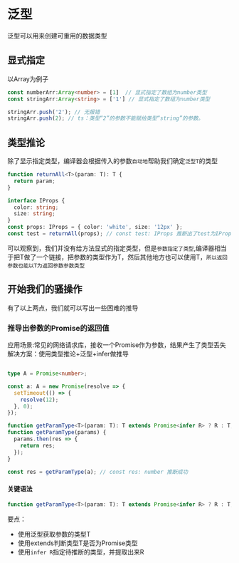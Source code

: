 # 泛型
泛型可以用来创建可重用的数据类型
## 显式指定
以Array为例子
```ts
const numberArr:Array<number> = [1]  // 显式指定了数组为number类型
const stringArr:Array<string> = ['1'] // 显式指定了数组为number类型

stringArr.push('2'); // 无报错
stringArr.push(2); // ts：类型“2”的参数不能赋给类型“string”的参数。
```

## 类型推论
除了显示指定类型，编译器会根据传入的参数`自动地`帮助我们确定`泛型T`的类型
```ts
function returnAll<T>(param: T): T {
  return param;
}

interface IProps {
  color: string;
  size: string;
}
const props: IProps = { color: 'white', size: '12px' };
const test = returnAll(props); // const test: IProps 推断出了test为IProps
```
可以观察到，我们并没有给方法显式的指定类型，但是`参数指定了类型`,编译器相当于把T做了一个链接，把参数的类型作为T，然后其他地方也可以使用T，`所以返回参数也能以T为返回参数参数类型`

## 开始我们的骚操作
有了以上两点，我们就可以写出一些困难的推导
### 推导出参数的Promise的返回值
应用场景:常见的网络请求库，接收一个Promise作为参数，结果产生了类型丢失
解决方案：使用类型推论+泛型+infer做推导
```ts

type A = Promise<number>;

const a: A = new Promise(resolve => {
  setTimeout(() => {
    resolve(12);
  }, 0);
});

function getParamType<T>(param: T): T extends Promise<infer R> ? R : T;
function getParamType(params) {
  params.then(res => {
    return res;
  });
}

const res = getParamType(a); // const res: number 推断成功
```
#### 关键语法
```ts
function getParamType<T>(param: T): T extends Promise<infer R> ? R : T;
```
要点：
- 使用泛型获取参数的类型T
- 使用extends判断类型T是否为Promise类型
- 使用`infer R`指定待推断的类型，并提取出来R